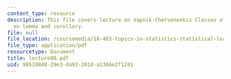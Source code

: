 ```yaml
---
content_type: resource
description: This file covers lecture on Vapnik-Chervonenkis Classes of Sets based
  on lemma and corollary.
file: null
file_location: /coursemedia/18-465-topics-in-statistics-statistical-learning-theory-spring-2007/9851084829e3da93281da1366e2f1241_lecture08.pdf
file_type: application/pdf
resourcetype: Document
title: lecture08.pdf
uid: 98510848-29e3-da93-281d-a1366e2f1241
---
```

